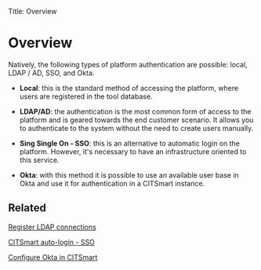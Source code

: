 Title: Overview

# Overview

Natively, the following types of platform authentication are possible: local, LDAP / AD, SSO, and Okta.

- **Local**: this is the standard method of accessing the platform, where users are registered in the tool database.

- **LDAP/AD**: the authentication is the most common form of access to the platform and is geared towards the end customer scenario. It allows you to authenticate to the system without the need to create users manually.

- **Sing Single On - SSO**: this is an alternative to automatic login on the platform. However, it's necessary to have an infrastructure oriented to this service.

- **Okta**: with this method it is possible to use an available user base in Okta and use it for authentication in a CITSmart instance.

## Related

[Register LDAP connections][1]

[CITSmart auto-login - SSO][2]

[Configure Okta in CITSmart][3]

[1]:/en-us/citsmart-7/platform-administration/authentication/ldap.html

[2]:/en-us/citsmart-7/platform-administration/authentication/sso.html

[3]:/en-us/citsmart-7/platform-administration/authentication/okta.html
